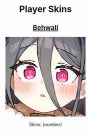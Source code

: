 <h1 align=center>Player Skins</h1>

<h2 align=center><a href="./behwall/readme.md">Behwall</a></h2>
<div align=center>
<img src="./behwall/images/avatar/4980135.jpeg"></img>
</div>
<p align=center>Skins: (number)</p>
